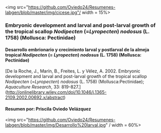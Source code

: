 
<img src="https://github.com/Oviedo24/Resumenes-labgen/blob/master/img/cicese.jpg"/ width = 15%>

### Embryonic development and larval and post-larval growth of the tropical scallop *Nodipecten* (=*Lyropecten*) *nodosus* (L. 1758) (Mollusca: Pectinidae)
#### Desarrollo embrionario y crecimiento larval y postlarval de la almeja tropical *Nodipecten* (= *Lyropecten*) *nodosus* (L. 1758) (Mollusca: Pectinidae)
[De la Roche, J., Marín, B., Freites, L. y Vélez, A. 2002. Embryonic development and larval and post-larval growth of the tropical scallop *Nodipecten* (=*Lyropecten*) *nodosus* (L. 1758) (Mollusca:Pectinidae); *Aquaculture Research*, 33: 819-827.] (http://onlinelibrary.wiley.com/doi/10.1046/j.1365-2109.2002.00692.x/abstract)
#### Resumen por: Priscila Oviedo Velázquez


<img src="https://github.com/Oviedo24/Resumenes-labgen/blob/master/img/Desarrollo%20larval.jpg" / width = 60%>
